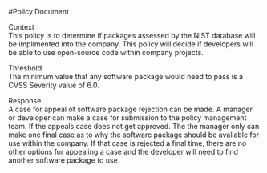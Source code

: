 #Policy Document 
	
Context	 
	This policy is to determine if packages assessed by the NIST database will be implimented into the company. This 		policy will decide if developers will be able to use open-source code within company projects. 

	
Threshold  
	The minimum value that any software package would need to pass is a CVSS Severity value of 6.0. 

	
Response  
	A case for appeal of software package rejection can be made. A manager or developer can make a case for submission to the policy management team. If the appeals case does not get approved. The the manager only can make one final case as to why the software package should be avaliable for use within the company. If that case is rejected a final time, there are no other options for appealing a case and the developer will need to find another software package to use.
	  
	   
	   
	 
